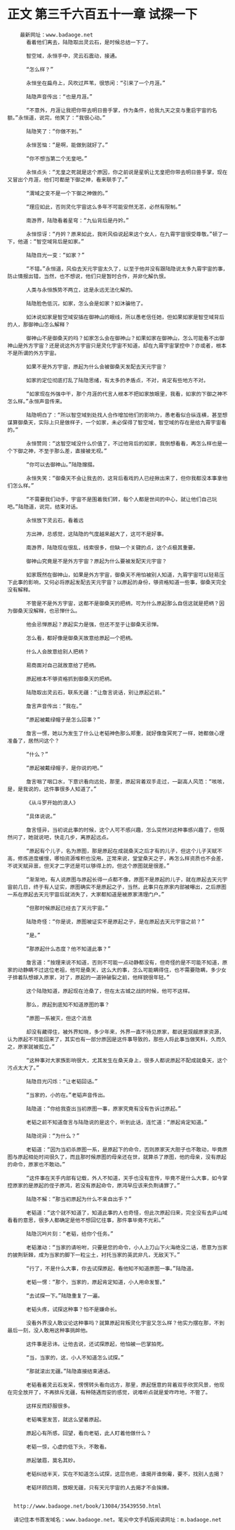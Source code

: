 # 正文 第三千六百五十一章 试探一下
        最新网址：www.badaoge.net
          看着他们离去，陆隐取出灵云石，是时候总结一下了。
      
          智空域，永恒手中，灵云石震动，接通。
      
          “怎么样？”
      
          永恒坐在扁舟上，风吹过芦苇，很悠闲：“引来了一个月涯。”
      
          陆隐声音传出：“也是月涯。”
      
          “不意外，月涯让我把你带去明日兽手掌，作为条件，给我九天之变与重启宇宙的名额。”永恒道，说完，他笑了：“我很心动。”
      
          陆隐笑了：“你做不到。”
      
          永恒苦恼：“是啊，能做到就好了。”
      
          “你不想当第二个无皇吧。”
      
          永恒点头：“无皇之死就是这个原因，你之前说是星帆让无皇把你带去明日兽手掌，现在又冒出个月涯，他们可都是下御之神，看来联手了。”
      
          “渭域之变不是一个下御之神做的。”
      
          “理应如此，否则灵化宇宙这么多年不可能安然无恙，必然有限制。”
      
          南游界，陆隐看着星穹：“九仙背后是丹妗。”
      
          永恒惊讶：“丹妗？原来如此，我听风伯说起来这个女人，在九霄宇宙很受尊敬。”顿了一下，他道：“智空域背后是如家。”
      
          陆隐目光一变：“如家？”
      
          “不错。”永恒道，风伯去天元宇宙太久了，以至于他并没有跟陆隐说太多九霄宇宙的事，防止情报出错，当然，也不想说，他们只是暂时合作，并非化解仇恨。
      
          人类与永恒族势不两立，这是永远无法化解的。
      
          陆隐脸色低沉，如家，怎么会是如家？如沐骗他了。
      
          如沐说如家是智空域安插在御神山的眼线，所以愚老信任她，但如果如家是智空域背后的人，那御神山怎么解释？
      
          御神山不是御桑天的吗？如家怎么会在御神山？如果如家在御神山，怎么可能看不出御神山是外方宇宙？还是说这外方宇宙只是灵化宇宙不知道，却在九霄宇宙掌控中？亦或者，根本不是所谓的外方宇宙。
      
          如果不是外方宇宙，原起为什么会被御桑天发配去天元宇宙？
      
          如家的定位彻底打乱了陆隐思绪，有太多的矛盾点，不对，肯定有些地方不对。
      
          “如家现在外强中干，那个月涯的代言人根本不把如家放眼里，我看，如家的下御之神不怎么样。”永恒声音传来。
      
          陆隐明白了：“所以智空域到处找人合作增加他们的影响力，愚老看似合纵连横，甚至想谋算御桑天，实际上只是做样子，一个如家，未必保得了智空域，智空域的存在是给九霄宇宙看的。”
      
          永恒赞同：“这智空域没什么价值了，不过他背后的如家，我倒想看看，再怎么样也是一个下御之神，不至于那么差，直接被无视。”
      
          “你可以去御神山。”陆隐撺掇。
      
          永恒失笑：“御桑天不会让我去的，这背后看戏的人已经揪出来了，但你我都没本事拿他们怎么样。”
      
          “不需要我们动手，宇宙不是围着我们转，每个人都是世间的中心，就让他们自己玩吧。”陆隐道，说完，结束对话。
      
          永恒放下灵云石，看着远
      
          方出神，总感觉，这陆隐的气度越来越大了，这可不是好事。
      
          南游界，陆隐现在很乱，线索很多，但缺一个关键的点，这个点极其重要。
      
          御神山究竟是不是外方宇宙？原起为什么要被发配天元宇宙？
      
          如家既然在御神山，如果是外方宇宙，御桑天不用怕被别人知道，九霄宇宙可以轻易压下此事的影响，又何必将原起发配去天元宇宙？以原起的身份，够资格知道一些事，御桑天完全没有解释。
      
          不管是不是外方宇宙，这都不是御桑天的把柄，可为什么原起那么自信这就是把柄？因为御桑天没解释，也忌惮什么。
      
          他会忌惮原起？原起实力是强，但还不至于让御桑天忌惮。
      
          怎么看，都好像是御桑天故意给原起一个把柄。
      
          什么人会故意给别人把柄？
      
          易商面对自己就故意给了把柄。
      
          原起根本不够资格抓到御桑天的把柄。
      
          陆隐取出灵云石，联系无疆：“让詹言说话，别让原起近前。”
      
          詹言声音传出：“我在。”
      
          “原起被戴绿帽子是怎么回事？”
      
          詹言一愣，她以为发生了什么让老韬神色那么郑重，就好像詹冥死了一样，她都做心理准备了，居然问这个？
      
          “什么？”
      
          “原起被戴绿帽子，是你说的吧。”
      
          詹言咽了咽口水，下意识看向远处，那里，原起背着双手走过，一副高人风范：“咳咳，是，是我说的，这件事很多人知道了。”
      
          《从斗罗开始的浪人》
      
          “具体说说。”
      
          詹言怪异，当初说此事的时候，这个人可不感兴趣，怎么突然对这种事感兴趣了，但既然问了，她就说吧，快走几步，离原起远点。
      
          “原起有个儿子，名为原图，那是原起在成就桑天之后才有的儿子，但这个儿子天赋不高，修炼进度缓慢，哪怕资源堆积也没用。正常来说，堂堂桑天之子，再怎么样资质也不会差，不说天赋异禀，但天才二字还是可以够得上的，但这个原图就是很差。”
      
          “渐渐地，有人说原图与原起长得一点都不像，原图不是原起的儿子，就在原起去天元宇宙前几日，终于有人证实，原图确实不是原起之子，当然，此事只在原家内部被曝出，之后原图一系在原起去天元宇宙后就消失了，大家都知道是被原家清理门户。”
      
          “但那时候原起已经去了天元宇宙。”
      
          陆隐奇怪：“你是说，原图被证实不是原起之子，是在原起去天元宇宙之前？”
      
          “是。”
      
          “那原起什么态度？他不知道此事？”
      
          詹言道：“按理来说不知道，否则不可能一点动静都没有，但奇怪的是不可能不知道，原家的动静瞒不过这位老祖，他可是桑天，这么大的事，怎么可能瞒得住，也不需要隐瞒，多少女子排着队想嫁入原家，对了，原起的一道钟破裂之前，他样貌很年轻。”
      
          这个陆隐知道，原起现在沧桑了，但在太古城之战的时候，他可不这样。
      
          那么，原起到底知不知道原图的事？
      
          “原图一系被灭，但这个消息
      
          却没有藏得住，被外界知晓，多少年来，外界一直不待见原家，都说是觊觎原家资源，认为原起不可能回来了，其实也有一部分原因是这件事导致的，那些人将此事当做笑料，久而久之，原家就被孤立。”
      
          “这种事对大家族影响很大，尤其发生在桑天身上，很多人都说原起不配成就桑天，这个污点太大了。”
      
          陆隐目光闪烁：“让老韬回话。”
      
          “当家的，小的在。”老韬声音传出。
      
          陆隐道：“你给我查出当初原图一事，原家究竟有没有告诉过原起。”
      
          老韬之前不知道詹言与陆隐说的是这个，听到此话，连忙道：“原起肯定知道。”
      
          陆隐诧异：“为什么？”
      
          老韬道：“因为当初杀原图一系，是原起下的命令，否则原家天大胆子也不敢动，毕竟原图与原起相处时间很久了，而且那时候原图的母亲还在世，就算杀了原图，他的母亲，没有原起的命令，原家也不敢动。”
      
          “这件事在天手内部有记载，外人不知道，天手也没有宣传，毕竟不是什么大事，如今掌控原家的是原起的侄子原鸿，若没有原起命令，原鸿早应该来负荆请罪了。”
      
          陆隐不解：“那当初原起为什么不亲自出手？”
      
          老韬道：“这个就不知道了，知道此事的人也奇怪，但此次原起归来，完全没有去庐山域看看的意思，很多人都确定是他不想回忆往事，那件事毕竟不光彩。”
      
          陆隐沉吟片刻：“老韬，给你个任务。”
      
          老韬激动：“当家的请吩咐，只要是您的命令，小人上刀山下火海绝没二话，愿意为当家的披荆斩棘，成为当家的脚下一粒尘土，衬托当家的英武非凡，无敌天下。”
      
          “行了，不是什么大事，你去试探原起，看他知不知道原图一事。”陆隐道。
      
          老韬一愣：“那个，当家的，原起肯定知道，小人用命发誓。”
      
          “去试探一下。”陆隐重复了一遍。
      
          老韬头疼，试探这种事？怕不是嫌命长。
      
          没看外界没人敢议论这种事吗？就算原起背叛灵化宇宙又怎么样？他实力摆在那，不到最后一刻，没人敢用这种事挑衅他。
      
          这件事是忌讳，让他去说，还试探原起，他怕被一巴掌拍死。
      
          “当，当家的，这，小人不知道怎么试探。”
      
          “那就滚出无疆。”陆隐直接结束通话。
      
          老韬看着灵云石发呆，愣愣转头看向远方，那里，原起惬意的背着双手欣赏风景，他现在完全放开了，不再排斥无疆，有种随遇而安的感觉，说难听点就是爱咋咋地，不管了。
      
          这样反而舒服很多。
      
          老韬嘴里发苦，就这么望着原起。
      
          原起心有所感，回望，看向老韬，此人盯着他做什么？
      
          老韬一惊，心虚的低下头，不敢看。
      
          原起皱眉，莫名其妙。
      
          老韬纠结半天，实在不知道怎么试探，这层伤疤，谁揭开谁倒霉，要不，找别人去揭？
      
          老韬环顾四周，放眼无疆，只有天元宇宙的人去揭才不会挨揍。
      
      
      http://www.badaoge.net/book/13084/35439550.html
      
      请记住本书首发域名：www.badaoge.net。笔尖中文手机版阅读网址：m.badaoge.net